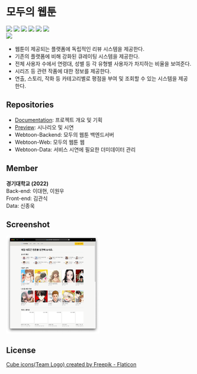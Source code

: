 # 모두의 웹툰

<img src="https://img.shields.io/badge/React-61DAFB?style=flat&logo=React&logoColor=white"/> <img src="https://img.shields.io/badge/Tailwind%20CSS-06B6D4?style=flat&logo=Tailwindcss&logoColor=white"/> <img src="https://img.shields.io/badge/Spring%20Boot-6DB33F?style=flat&logo=SpringBoot&logoColor=white"/> <img src="https://img.shields.io/badge/Mariadb-003545?style=flat&logo=Mariadb&logoColor=white"/> <img src="https://img.shields.io/badge/Python-3776AB?style=flat&logo=Python&logoColor=white"/> <img src="https://img.shields.io/badge/pandas-150458?style=flat&logo=pandas&logoColor=white"/>   
<a href="https://securecoding.software"/><img src="https://img.shields.io/badge/소개딩%20해커톤%20시즌4-최우수-9cf"/></a>


- 웹툰이 제공되는 플랫폼에 독립적인 리뷰 시스템을 제공한다.
- 기존의 플랫폼에 비해 강화된 큐레이팅 시스템을 제공한다.
- 전체 사용자 수에서 연령대, 성별 등 각 유형별 사용자가 차지하는 비율을 보여준다.
- 시리즈 등 관련 작품에 대한 정보를 제공한다.
- 연출, 스토리, 작화 등 카테고리별로 평점을 부여 및 조회할 수 있는 시스템을 제공한다.

## Repositories

- [Documentation](https://github.com/SCHackerthon-S4-FakeDeveloper/Documentation): 프로젝트 개요 및 기획   
- [Preview](https://github.com/SCHackerthon-S4-FakeDeveloper/Preview): 시나리오 및 시연   
- Webtoon-Backend: 모두의 웹툰 백엔드서버
- Webtoon-Web: 모두의 웹툰 웹
- Webtoon-Data: 서비스 시연에 필요한 더미데이터 관리

## Member

<b>경기대학교 (2022)</b>   
Back-end: 이대현, 이원우   
Front-end: 김관식  
Data: 신종욱   

## Screenshot

<img src = "/profile/screenshot/main.png" width = "50%">

## License
<a href="https://www.flaticon.com/free-icons/cube" title="cube icons">Cube icons(Team Logo) created by Freepik - Flaticon</a>
